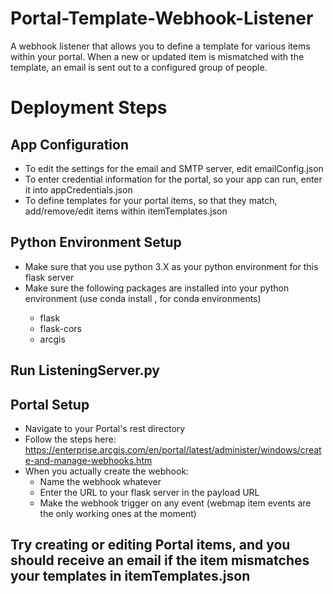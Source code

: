 # Portal-Template-Webhook-Listener
A webhook listener that allows you to define a template for various items within your portal. When a new or updated item is mismatched with the template, an email is sent out to a configured group of people.

# Deployment Steps
## App Configuration
* To edit the settings for the email and SMTP server, edit emailConfig.json
* To enter credential information for the portal, so your app can run, enter it into appCredentials.json
* To define templates for your portal items, so that they match, add/remove/edit items within itemTemplates.json

## Python Environment Setup
* Make sure that you use python 3.X as your python environment for this flask server
* Make sure the following packages are installed into your python environment (use conda install <package-name>, for conda environments)
  * flask
  * flask-cors
  * arcgis
  
## Run ListeningServer.py

## Portal Setup
* Navigate to your Portal's rest directory
* Follow the steps here: https://enterprise.arcgis.com/en/portal/latest/administer/windows/create-and-manage-webhooks.htm
* When you actually create the webhook:
  * Name the webhook whatever
  * Enter the URL to your flask server in the payload URL
  * Make the webhook trigger on any event (webmap item events are the only working ones at the moment)

## Try creating or editing Portal items, and you should receive an email if the item mismatches your templates in itemTemplates.json
